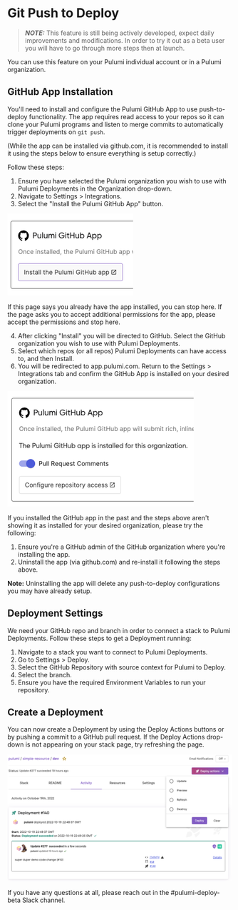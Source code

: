 # Git Push to Deploy

> **_NOTE:_**  This feature is still being actively developed, expect daily improvements and modifications. In order to try it out as a beta user you will have to go through more steps then at launch.

You can use this feature on your Pulumi individual account or in a Pulumi organization.

## GitHub App Installation

You'll need to install and configure the Pulumi GitHub App to use push-to-deploy functionality. The app requires read access to your repos so it can clone your Pulumi programs and listen to merge commits to automatically trigger deployments on `git push`.

(While the app can be installed via github.com, it is recommended to install it using the steps below to ensure everything is setup correctly.)

Follow these steps:

1. Ensure you have selected the Pulumi organization you wish to use with Pulumi Deployments in the Organization drop-down.
2. Navigate to Settings > Integrations.
3. Select the "Install the Pulumi GitHub App" button.

![gha-install](gha-install.png)

If this page says you already have the app installed, you can stop here. If the page asks you to accept additional permissions for the app, please accept the permissions and stop here.

4. After clicking "Install" you will be directed to GitHub. Select the GitHub organization you wish to use with Pulumi Deployments.
5. Select which repos (or all repos) Pulumi Deployments can have access to, and then Install.
6. You will be redirected to app.pulumi.com. Return to the Settings > Integrations tab and confirm the GitHub App is installed on your desired organization.

![gha-installed](gha-installed.png)

If you installed the GitHub app in the past and the steps above aren't showing it as installed for your desired organization, please try the following:
1. Ensure you're a GitHub admin of the GitHub organization where you're installing the app.
2. Uninstall the app (via github.com) and re-install it following the steps above.

**Note:** Uninstalling the app will delete any push-to-deploy configurations you may have already setup.

## Deployment Settings

We need your GitHub repo and branch in order to connect a stack to Pulumi Deployments. Follow these steps to get a Deployment running:

1. Navigate to a stack you want to connect to Pulumi Deployments.
2. Go to Settings > Deploy.
3. Select the GitHub Repository with source context for Pulumi to Deploy.
4. Select the branch.
5. Ensure you have the required Environment Variables to run your repository.

## Create a Deployment

You can now create a Deployment by using the Deploy Actions buttons or by pushing a commit to a GitHub pull request. If the Deploy Actions drop-down is not appearing on your stack page, try refreshing the page.

![deploy-actions](deploy-actions.png)

If you have any questions at all, please reach out in the #pulumi-deploy-beta Slack channel.
